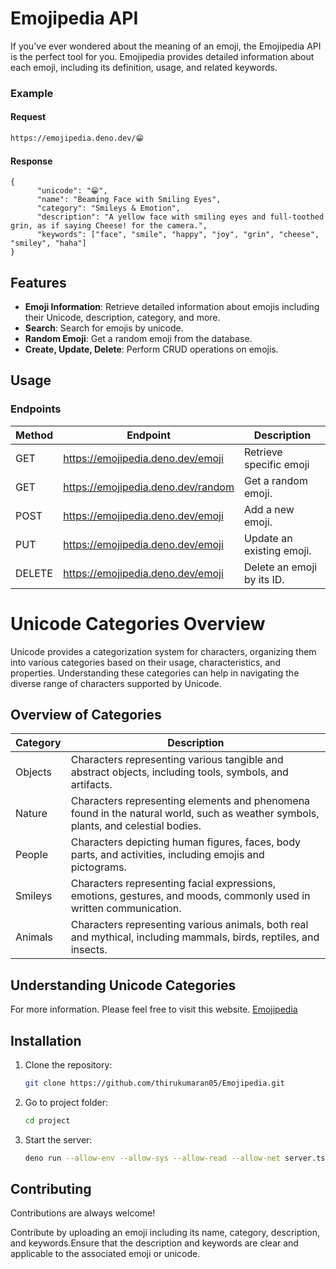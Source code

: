 
# Emojipedia API

If you've ever wondered about the meaning of an emoji, the Emojipedia API is the perfect tool for you. Emojipedia provides detailed information about each emoji, including its definition, usage, and related keywords. 

### Example

#### Request
```bash
https://emojipedia.deno.dev/😁
```

#### Response
```http
{
      "unicode": "😁",
      "name": "Beaming Face with Smiling Eyes",
      "category": "Smileys & Emotion",
      "description": "A yellow face with smiling eyes and full-toothed grin, as if saying Cheese! for the camera.",
      "keywords": ["face", "smile", "happy", "joy", "grin", "cheese", "smiley", "haha"]
}

```

## Features

- **Emoji Information**: Retrieve detailed information about emojis including their Unicode, description, category, and more.
- **Search**: Search for emojis by unicode.
- **Random Emoji**: Get a random emoji from the database.
- **Create, Update, Delete**: Perform CRUD operations on emojis.

## Usage

### Endpoints

| Method | Endpoint                                         | Description                           |
| ------ | ------------------------------------------------ | ------------------------------------- |
| GET    | https://emojipedia.deno.dev/emoji                | Retrieve specific emoji               |
| GET    | https://emojipedia.deno.dev/random               | Get a random emoji.                   |
| POST   | https://emojipedia.deno.dev/emoji                | Add a new emoji.                      |
| PUT    | https://emojipedia.deno.dev/emoji                | Update an existing emoji.             |
| DELETE | https://emojipedia.deno.dev/emoji                | Delete an emoji by its ID.            |

# Unicode Categories Overview

Unicode provides a categorization system for characters, organizing them into various categories based on their usage, characteristics, and properties. Understanding these categories can help in navigating the diverse range of characters supported by Unicode.

## Overview of Categories

| Category  | Description                                                                                         |
|-----------|-----------------------------------------------------------------------------------------------------|
| Objects   | Characters representing various tangible and abstract objects, including tools, symbols, and artifacts. |
| Nature    | Characters representing elements and phenomena found in the natural world, such as weather symbols, plants, and celestial bodies. |
| People    | Characters depicting human figures, faces, body parts, and activities, including emojis and pictograms. |
| Smileys   | Characters representing facial expressions, emotions, gestures, and moods, commonly used in written communication. |
| Animals   | Characters representing various animals, both real and mythical, including mammals, birds, reptiles, and insects. |


## Understanding Unicode Categories

For more information. Please feel free to visit this website. [Emojipedia](https://emojipedia.org/)


## Installation

1. Clone the repository:

    ```bash
    git clone https://github.com/thirukumaran05/Emojipedia.git
    ```
    
2. Go to project folder:

    ```bash
    cd project
    ```

3. Start the server:

    ```bash
    deno run --allow-env --allow-sys --allow-read --allow-net server.ts
    ```


## Contributing

Contributions are always welcome!

Contribute by uploading an emoji including its name, category, description, and keywords.Ensure that the description and keywords are clear and applicable to the associated emoji or unicode.

